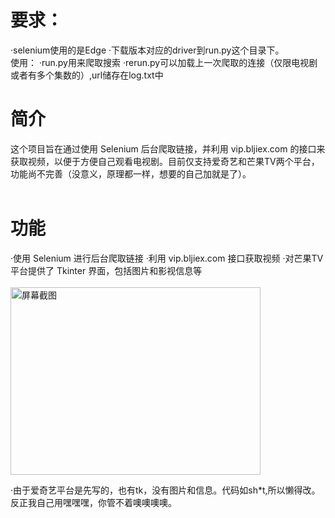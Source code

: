 <h1>要求：</h1>
·selenium使用的是Edge
·下载版本对应的driver到run.py这个目录下。
<br>
使用：
·run.py用来爬取搜索
·rerun.py可以加载上一次爬取的连接（仅限电视剧或者有多个集数的）,url储存在log.txt中
<br>
<h1>简介</h1>
这个项目旨在通过使用 Selenium 后台爬取链接，并利用 vip.bljiex.com 的接口来获取视频，以便于方便自己观看电视剧。目前仅支持爱奇艺和芒果TV两个平台，功能尚不完善（没意义，原理都一样，想要的自己加就是了）。
<br><br>
<h1>功能</h1>
·使用 Selenium 进行后台爬取链接
·利用 vip.bljiex.com 接口获取视频
·对芒果TV平台提供了 Tkinter 界面，包括图片和影视信息等
<br>
<br>
<img src="https://github.com/lannzyang/-my_tag/assets/150817172/c0c2e914-38c5-454e-a032-53beb2c0b126" alt="屏幕截图" width="400" height="300">
<br>

·由于爱奇艺平台是先写的，也有tk，没有图片和信息。代码如sh*t,所以懒得改。反正我自己用嘿嘿嘿，你管不着噢噢噢噢。
